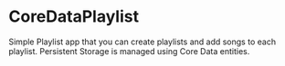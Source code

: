 # CoreDataPlaylist
Simple Playlist app that you can create playlists and add songs to each playlist.
Persistent Storage is managed using Core Data entities.
